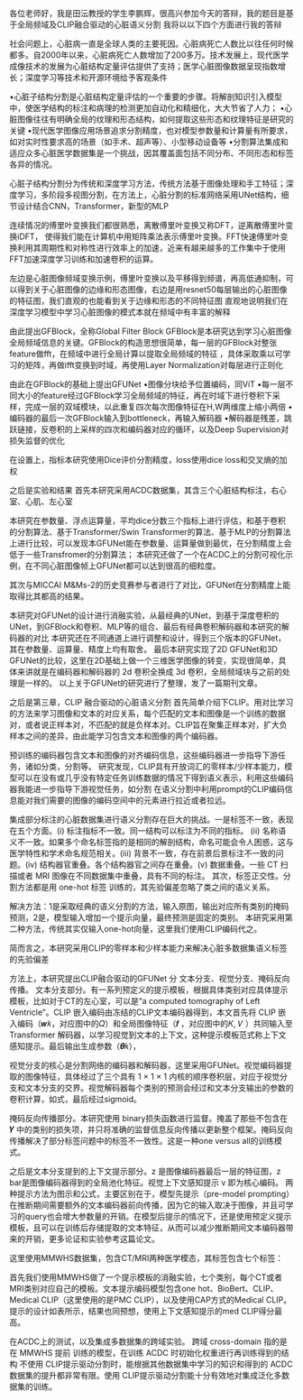 各位老师好，我是田沄教授的学生李鹏辉，很高兴参加今天的答辩，我的题目是基于全局频域及CLIP融合驱动的心脏语义分割
我将以以下四个方面进行我的答辩

社会问题上，心脏病一直是全球人类的主要死因。心脏病死亡人数比以往任何时候都多。自2000年以来，心脏病死亡人数增加了200多万。技术发展上，现代医学成像技术的发展为心脏结构定量评估提供了支持；医学心脏图像数据呈现指数增长；深度学习等技术和开源环境给予客观条件

•心脏子结构分割是心脏结构定量评估的一个重要的步骤。将解剖知识引入模型中，使医学结构的标注和病理的检测更加自动化和精细化，大大节省了人力；
•心脏图像往往有明确全局的纹理和形态结构，如何提取这些形态和纹理特征是研究的关键
•现代医学图像应用场景追求分割精度，也对模型参数量和计算量有所要求，如对实时性要求高的场景（如手术、超声等）、小型移动设备等
•分割算法集成和适应众多心脏医学数据集是一个挑战，因其覆盖面包括不同分布、不同形态和标签各异的情况。

心脏子结构分割分为传统和深度学习方法，传统方法基于图像处理和手工特征；深度学习，多阶段多视图分割，在方法上，心脏分割的标准网络采用UNet结构，细节设计结合CNN，Transformer，新型的MLP

连续情况的傅里叶变换我们都很熟悉，离散傅里叶变换又称DFT，逆离散傅里叶变换iDFT，
使得我们能在计算机中用矩阵乘法表示傅里叶变换。FFT快速傅里叶变换利用其周期性和对称性进行效率上的加速，近来有越来越多的工作集中于使用FFT加速深度学习训练和加速卷积的运算。

左边是心脏图像频域变换示例，傅里叶变换以及平移得到频谱，再高低通抑制，可以得到关于心脏图像的边缘和形态图像，右边是用resnet50每层输出的心脏图像的特征图，我们直观的也能看到关于边缘和形态的不同特征图
直观地说明我们在深度学习模型中学习心脏图像的模式本就在频域中有丰富的解释

由此提出GFBlock，全称Global Filter Block
GFBlock是本研究达到学习心脏图像全局频域信息的关键。GFBlock的构造思想很简单，每一层的GFBlock对整张feature做fft，在频域中进行全局计算以提取全局频域的特征 ，具体采取乘以可学习的矩阵，再做ifft变换到时域，再使用Layer Normalization对每层进行正则化

由此在GFBlock的基础上提出GFUNet
•图像分块给予位置编码，同ViT
•每一层不同大小的feature经过GFBlock学习全局频域的特征，再在时域下进行卷积下采样，完成一层的双域模块，以此重复四次每次图像特征在H,W两维度上缩小两倍
•编码器的最后一次GFBlock输入到bottleneck，再输入解码器
•解码器是残差，跳跃链接，反卷积的上采样的四次和编码器对应的循环，以及Deep Supervision对损失监督的优化

在设置上，指标本研究使用Dice评价分割精度，loss使用dice loss和交叉熵的加权

之后是实验和结果
首先本研究采用ACDC数据集，其含三个心脏结构标注，右心室、心肌、左心室

本研究在参数量、浮点运算量，平均dice分数三个指标上进行评估，和基于卷积的分割算法、基于Transformer/Swin Transformer的算法、基于MLP的分割算法上进行比较，可以发现本GFUNet能在参数量、运算量做到最优，在分割精度上会低于一些Transfromer的分割算法；
本研究还做了一个在ACDC上的分割可视化示例，在不同心脏图像帧上GFUNet都可以达到很高的细粒度。

其次与MICCAI M&Ms-2的历史竞赛参与者进行了对比，GFUNet在分割精度上能取得比其都高的结果。

本研究对GFUNet的设计进行消融实验，从最经典的UNet，到基于深度卷积的UNet，到GFBlock和卷积、MLP等的组合、最后有经典卷积解码器和本研究的解码器的对比
本研究还在不同通道上进行调整和设计，得到三个版本的GFUNet，其在参数量、运算量、精度上均有取舍。
最后本研究实现了2D GFUNet和3D GFUNet的比较，这里在2D基础上做一个三维医学图像的转变，实现很简单，具体来讲就是在编码器和解码器的 2d 卷积全换成 3d 卷积，全局频域块与之前的处理是一样的。
以上关于GFUNet的研究进行了整理，发了一篇期刊文章。

之后是第三章，CLIP 融合驱动的心脏语义分割
首先简单介绍下CLIP。用对比学习的方法来学习图像和文本的对应关系，每个匹配的文本和图像是一个训练的数据对，或者说正样本对，不匹配的就是负样本对。CLIP旨在聚集正样本对，扩大负样本之间的差异，由此能学习包含文本和图像的两个编码器。

预训练的编码器包含文本和图像的对齐编码信息，这些编码器进一步指导下游任务，诸如分类，分割等。
研究发现，CLIP具有开放词汇的零样本/少样本能力，模型可以在没有或几乎没有特定任务训练数据的情况下得到语义表示，利用这些编码器我能进一步指导下游视觉任务，如分割
在语义分割中利用prompt的CLIP编码信息能对我们需要的图像的编码空间中的元素进行拉近或者拉远。

集成部分标注的心脏数据集进行语义分割存在巨大的挑战。一是标签不一致，表现在五个方面。(i) 标注指标不一致。同一结构可以标注为不同的指标。 (ii) 名称语义不一致。如果多个命名标签指的是相同的解剖结构，命名可能会令人困惑，这与医学特性和学术命名规范相关。(iii) 背景不一致，存在前景后景标注不一致的问题。(iv) 结构器官重叠。各个结构器官之间存在重叠。(v) 数据重叠。一些 CT 扫描或者 MRI 图像在不同数据集中重叠，具有不同的标注。
其次，标签正交性。分割方法都是用 one-hot 标签 训练的，其先验偏差忽略了类之间的语义关系。

解决方法：1是采取经典的语义分割的方法，输入原图，输出对应所有类别的掩码预测，2是，模型输入增加一个提示向量，最终预测是固定的类别。
本研究采用第二种方法，传统其实仅输入one-hot向量，这里我们使用CLIP编码代之。

简而言之，本研究采用CLIP的零样本和少样本能力来解决心脏多数据集语义标签的先验偏差

方法上，本研究提出CLIP融合驱动的GFUNet
分 文本分支、视觉分支、掩码反向传播。
文本分支部分。有一系列预定义的提示模板，根据具体类别对应具体提示模板，比如对于CT的左心室，可以是“a computed tomography of Left Ventricle”。CLIP 嵌入编码由冻结的CLIP文本编码器得到，本文首先将 CLIP 嵌入编码（𝒘𝑘，对应图中的𝑄）和全局图像特征（𝒇 ，对应图中的𝐾, 𝑉 ）共同输入至 Transformer 解码器，以学习视觉到文本的上下文，这种提示模板范式称上下文感知提示。最后输出生成参数（𝜽𝑘），

视觉分支的核心是分割网络的编码器和解码器，这里采用GFUNet。视觉编码器提取的图像特征，具体经过了三个具有 1 × 1 × 1 内核的顺序卷积层，对应于视觉分支和文本分支的交界。视觉解码器每个类别的预测会经过和文本分支输出的参数的卷积计算，如式，最后经过sigmoid。

掩码反向传播部分。本研究使用 binary损失函数进行监督。掩盖了那些不包含在 𝒀 中的类别的损失项，并只将准确的监督信息反向传播以更新整个框架。掩码反向传播解决了部分标签问题中的标签不一致性。这是一种one versus all的训练模式。

之后是文本分支提到的上下文提示部分。z 是图像编码器最后一层的特征图，z bar是图像编码器得到的全局池化特征。视觉上下文感知提示 v 即为核心编码。
两种提示方法为图示和公式，主要区别在于，模型先提示（pre-model prompting）在推断期间需要额外的文本编码器前向传播，因为它的输入取决于图像，并且可学习的query也会增大参数量的开销。在模型后提示的情况下，还是使用预定义提示模板，且可以在训练后存储提取的文本特征，从而可以减少推断期间文本编码器带来的开销，更多论证和实验参考这篇论文。

这里使用MMWHS数据集，包含CT/MRI两种医学模态，其标签包含七个标签：

首先我们使用MMWHS做了一个提示模板的消融实验，七个类别，每个CT或者MRI类别对应自己的模板。文本提示编码模型包含one hot、BioBert、CLIP、Medical CLIP（这里使用的是PMC CLIP），以及使用CAP方式的Medical CLIP。提示的设计如表所示，结果也同预想，使用上下文感知提示的med CLIP得分最高。

在ACDC上的测试，以及集成多数据集的跨域实验。
跨域 cross-domain 指的是在 MMWHS 提前
训练的模型，在训练 ACDC 时初始化权重进行再训练得到的结构
不使用 CLIP提示驱动分割时，能根据其他数据集中学习的知识和得到的 ACDC 数据集的提升都非常有限。使用 CLIP提示驱动分割能十分有效地对集成泛化多数据集的训练。


